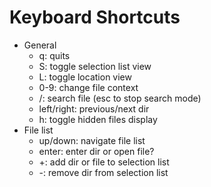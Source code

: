 
# Keyboard Shortcuts
* General
  - q: quits
  - S: toggle selection list view 
  - L: toggle location view
  - 0-9: change file context
  - /: search file (esc to stop search mode)
  - left/right: previous/next dir
  - h: toggle hidden files display
* File list
  - up/down: navigate file list
  - enter: enter dir or open file?
  - +: add dir or file to selection list
  - -: remove dir from selection list
